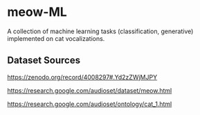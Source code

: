 # meow-ML
A collection of machine learning tasks (classification, generative) implemented on cat vocalizations.


## Dataset Sources
https://zenodo.org/record/4008297#.Yd2zZWjMJPY

https://research.google.com/audioset/dataset/meow.html

https://research.google.com/audioset/ontology/cat_1.html

